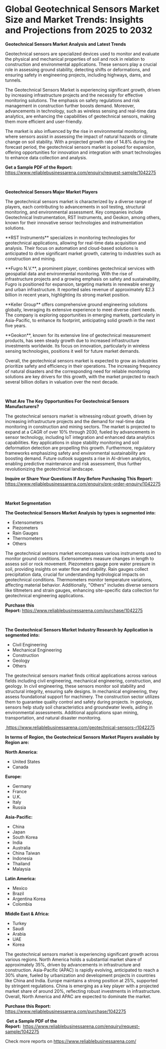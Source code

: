 <p><h1>Global Geotechnical Sensors Market Size and Market Trends: Insights and Projections from 2025 to 2032</h1></p><p><strong>Geotechnical Sensors Market Analysis and Latest Trends</strong></p>
<p><p>Geotechnical sensors are specialized devices used to monitor and evaluate the physical and mechanical properties of soil and rock in relation to construction and environmental applications. These sensors play a crucial role in assessing ground stability, detecting shifts or deformations, and ensuring safety in engineering projects, including highways, dams, and tunnels. </p><p>The Geotechnical Sensors Market is experiencing significant growth, driven by increasing infrastructure projects and the necessity for effective monitoring solutions. The emphasis on safety regulations and risk management in construction further boosts demand. Moreover, advancements in technology, such as wireless sensing and real-time data analytics, are enhancing the capabilities of geotechnical sensors, making them more efficient and user-friendly.</p><p>The market is also influenced by the rise in environmental monitoring, where sensors assist in assessing the impact of natural hazards or climate change on soil stability. With a projected growth rate of 14.8% during the forecast period, the geotechnical sensors market is poised for expansion, offering opportunities for innovation and integration with smart technologies to enhance data collection and analysis.</p></p>
<p><strong>Get a Sample PDF of the Report:&nbsp;</strong> <a href="https://www.reliablebusinessarena.com/enquiry/request-sample/1042275?utm_campaign=2175&utm_medium=2&utm_source=Github&utm_content=ia&utm_term=06042025&utm_id=geotechnical-sensors">https://www.reliablebusinessarena.com/enquiry/request-sample/1042275</a></p>
<p>&nbsp;</p>
<p><strong>Geotechnical Sensors Major Market Players</strong></p>
<p><p>The geotechnical sensors market is characterized by a diverse range of players, each contributing to advancements in soil testing, structural monitoring, and environmental assessment. Key companies include Geotechnical Instrumentation, RST Instruments, and Geokon, among others, known for their innovative sensor technologies and instrumentation solutions.</p><p>**RST Instruments** specializes in monitoring technologies for geotechnical applications, allowing for real-time data acquisition and analysis. Their focus on automation and cloud-based solutions is anticipated to drive significant market growth, catering to industries such as construction and mining.</p><p>**Fugro N.V.**, a prominent player, combines geotechnical services with geospatial data and environmental monitoring. With the rise of infrastructure projects and a growing emphasis on safety and sustainability, Fugro is positioned for expansion, targeting markets in renewable energy and urban infrastructure. It reported sales revenue of approximately $2.3 billion in recent years, highlighting its strong market position.</p><p>**Keller Group** offers comprehensive ground engineering solutions globally, leveraging its extensive experience to meet diverse client needs. The company is exploring opportunities in emerging markets, particularly in Asia-Pacific, to enhance its footprint, anticipating solid growth in the next five years.</p><p>**Geokon**, known for its extensive line of geotechnical measurement products, has seen steady growth due to increased infrastructure investments worldwide. Its focus on innovation, particularly in wireless sensing technologies, positions it well for future market demands.</p><p>Overall, the geotechnical sensors market is expected to grow as industries prioritize safety and efficiency in their operations. The increasing frequency of natural disasters and the corresponding need for reliable monitoring solutions are key drivers for this growth, with the market projected to reach several billion dollars in valuation over the next decade.</p></p>
<p>&nbsp;</p>
<p><strong>What Are The Key Opportunities For Geotechnical Sensors Manufacturers?</strong></p>
<p><p>The geotechnical sensors market is witnessing robust growth, driven by increasing infrastructure projects and the demand for real-time data monitoring in construction and mining sectors. The market is projected to expand at a CAGR of over 10% through 2030, fueled by advancements in sensor technology, including IoT integration and enhanced data analytics capabilities. Key applications in slope stability monitoring and soil deformation detection are propelling this growth. Furthermore, regulatory frameworks emphasizing safety and environmental sustainability are boosting demand. Future outlook suggests a rise in AI-driven analytics, enabling predictive maintenance and risk assessment, thus further revolutionizing the geotechnical landscape.</p></p>
<p><strong>Inquire or Share Your Questions If Any Before Purchasing This Report:</strong> <a href="https://www.reliablebusinessarena.com/enquiry/pre-order-enquiry/1042275?utm_campaign=2175&utm_medium=2&utm_source=Github&utm_content=ia&utm_term=06042025&utm_id=geotechnical-sensors">https://www.reliablebusinessarena.com/enquiry/pre-order-enquiry/1042275</a></p>
<p>&nbsp;</p>
<p><strong>Market Segmentation</strong></p>
<p><strong>The Geotechnical Sensors Market Analysis by types is segmented into:</strong></p>
<p><ul><li>Extensometers</li><li>Piezometers</li><li>Rain Gauges</li><li>Thermometers</li><li>Others</li></ul></p>
<p><p>The geotechnical sensors market encompasses various instruments used to monitor ground conditions. Extensometers measure changes in length to assess soil or rock movement. Piezometers gauge pore water pressure in soil, providing insights on water flow and stability. Rain gauges collect precipitation data, crucial for understanding hydrological impacts on geotechnical conditions. Thermometers monitor temperature variations, affecting material behavior. Additionally, "Others" includes diverse sensors like tiltmeters and strain gauges, enhancing site-specific data collection for geotechnical engineering applications.</p></p>
<p><strong>Purchase this Report:&nbsp;</strong><a href="https://www.reliablebusinessarena.com/purchase/1042275?utm_campaign=2175&utm_medium=2&utm_source=Github&utm_content=ia&utm_term=06042025&utm_id=geotechnical-sensors">https://www.reliablebusinessarena.com/purchase/1042275</a></p>
<p>&nbsp;</p>
<p><strong>The Geotechnical Sensors Market Industry Research by Application is segmented into:</strong></p>
<p><ul><li>Civil Engineering</li><li>Mechanical Engineering</li><li>Construction</li><li>Geology</li><li>Others</li></ul></p>
<p><p>The geotechnical sensors market finds critical applications across various fields including civil engineering, mechanical engineering, construction, and geology. In civil engineering, these sensors monitor soil stability and structural integrity, ensuring safe designs. In mechanical engineering, they assess foundational support for machinery. The construction sector utilizes them to guarantee quality control and safety during projects. In geology, sensors help study soil characteristics and groundwater levels, aiding in environmental assessments. Additional applications span mining, transportation, and natural disaster monitoring.</p></p>
<p><a href="https://www.reliablebusinessarena.com/geotechnical-sensors-r1042275?utm_campaign=2175&utm_medium=2&utm_source=Github&utm_content=ia&utm_term=06042025&utm_id=geotechnical-sensors">&nbsp;https://www.reliablebusinessarena.com/geotechnical-sensors-r1042275</a></p>
<p><strong>In terms of Region, the Geotechnical Sensors Market Players available by Region are:</strong></p>
<p>
    <p> <strong> North America: </strong>
        <ul>
            <li>United States</li>
            <li>Canada</li>
        </ul>
        </p> 
    <p> <strong> Europe: </strong>
        <ul>
            <li>Germany</li>
            <li>France</li>
            <li>U.K.</li>
            <li>Italy</li>
            <li>Russia</li>
        </ul>
        </p> 
    <p> <strong> Asia-Pacific: </strong>
        <ul>
            <li>China</li>
            <li>Japan</li>
            <li>South Korea</li>
            <li>India</li>
            <li>Australia</li>
            <li>China Taiwan</li>
            <li>Indonesia</li>
            <li>Thailand</li>
            <li>Malaysia</li>
        </ul>
        </p> 
    <p> <strong> Latin America: </strong>
        <ul>
            <li>Mexico</li>
            <li>Brazil</li>
            <li>Argentina Korea</li>
            <li>Colombia</li>
        </ul>
        </p> 
    <p> <strong> Middle East & Africa: </strong>
        <ul>
            <li>Turkey</li>
            <li>Saudi</li>
            <li>Arabia</li>
            <li>UAE</li>
            <li>Korea</li>
        </ul>
    </p>
    </p>
<p><p>The geotechnical sensors market is experiencing significant growth across various regions. North America holds a substantial market share of approximately 35%, driven by advancements in infrastructure and construction. Asia-Pacific (APAC) is rapidly evolving, anticipated to reach a 30% share, fueled by urbanization and development projects in countries like China and India. Europe maintains a strong position at 25%, supported by stringent regulations. China is emerging as a key player with a projected market share of around 20%, reflecting robust investments in infrastructure. Overall, North America and APAC are expected to dominate the market.</p></p>
<p><strong>Purchase this Report: </strong><a href="https://www.reliablebusinessarena.com/purchase/1042275?utm_campaign=2175&utm_medium=2&utm_source=Github&utm_content=ia&utm_term=06042025&utm_id=geotechnical-sensors">https://www.reliablebusinessarena.com/purchase/1042275</a></p>
<p>&nbsp;<strong>Get a Sample PDF of the Report:&nbsp;&nbsp;</strong><a href="https://www.reliablebusinessarena.com/enquiry/request-sample/1042275?utm_campaign=2175&utm_medium=2&utm_source=Github&utm_content=ia&utm_term=06042025&utm_id=geotechnical-sensors">https://www.reliablebusinessarena.com/enquiry/request-sample/1042275</a></p>
<p><strong></strong></p>
<p>Check more reports on <a href="https://www.reliablebusinessarena.com/?utm_campaign=2175&utm_medium=2&utm_source=Github&utm_content=ia&utm_term=06042025&utm_id=geotechnical-sensors">https://www.reliablebusinessarena.com/</a></p>